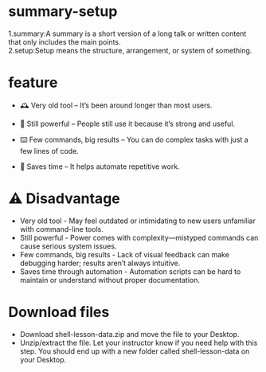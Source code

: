 # summary-setup
1.summary:A summary is a short version of a long talk or written content that only includes the main points.\
2.setup:Setup means the structure, arrangement, or system of something.
# feature
- 🕰️ Very old tool – It’s been around longer than most users.

- 💪 Still powerful – People still use it because it’s strong and useful.

- ⌨️ Few commands, big results – You can do complex tasks with just a few lines of code.

- 🔁 Saves time – It helps automate repetitive work.
# ⚠️ Disadvantage
- Very old tool  - May feel outdated or intimidating to new users unfamiliar with command-line tools.
- Still powerful - Power comes with complexity—mistyped commands can cause serious system issues.
- Few commands, big results - Lack of visual feedback can make debugging harder; results aren’t always intuitive. 
-  Saves time through automation - Automation scripts can be hard to maintain or understand without proper documentation.
  # Download files
- Download shell-lesson-data.zip and move the file to your Desktop.
- Unzip/extract the file. Let your instructor know if you need help with this step. You should end up with a new folder called shell-lesson-data on your Desktop.
